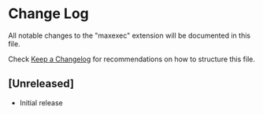# Change Log

All notable changes to the "maxexec" extension will be documented in this file.

Check [Keep a Changelog](http://keepachangelog.com/) for recommendations on how to structure this file.

## [Unreleased]

- Initial release